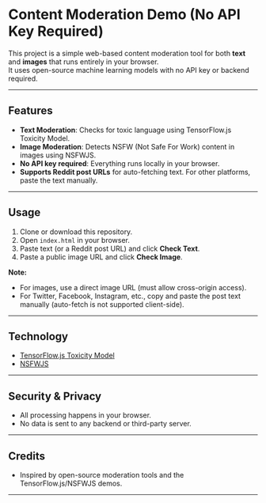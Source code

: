 # Content Moderation Demo (No API Key Required)

This project is a simple web-based content moderation tool for both **text** and **images** that runs entirely in your browser.  
It uses open-source machine learning models with no API key or backend required.

---

## Features

- **Text Moderation**: Checks for toxic language using TensorFlow.js Toxicity Model.
- **Image Moderation**: Detects NSFW (Not Safe For Work) content in images using NSFWJS.
- **No API key required**: Everything runs locally in your browser.
- **Supports Reddit post URLs** for auto-fetching text. For other platforms, paste the text manually.

---

## Usage

1. Clone or download this repository.
2. Open `index.html` in your browser.
3. Paste text (or a Reddit post URL) and click **Check Text**.
4. Paste a public image URL and click **Check Image**.

**Note:**  
- For images, use a direct image URL (must allow cross-origin access).
- For Twitter, Facebook, Instagram, etc., copy and paste the post text manually (auto-fetch is not supported client-side).

---

## Technology

- [TensorFlow.js Toxicity Model](https://github.com/tensorflow/tfjs-models/tree/master/toxicity)
- [NSFWJS](https://github.com/infinitered/nsfwjs)

---

## Security & Privacy

- All processing happens in your browser.  
- No data is sent to any backend or third-party server.

---

## Credits

- Inspired by open-source moderation tools and the TensorFlow.js/NSFWJS demos.

---
